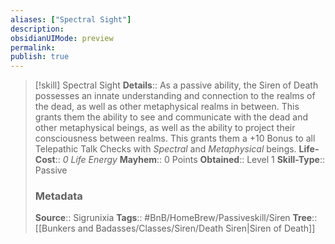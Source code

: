 ```yaml
---
aliases: ["Spectral Sight"]
description: 
obsidianUIMode: preview
permalink: 
publish: true
---
```


> [!skill] Spectral Sight
> **Details**:: As a passive ability, the Siren of Death possesses an innate understanding and connection to the realms of the dead, as well as other metaphysical realms in between. This grants them the ability to see and communicate with the dead and other metaphysical beings, as well as the ability to project their consciousness between realms. This grants them a +10 Bonus to all Telepathic Talk Checks with *Spectral* and *Metaphysical* beings.
> **Life-Cost**:: *0 Life Energy*
> **Mayhem**:: 0 Points
> **Obtained**:: Level 1
> **Skill-Type**:: Passive
> ### Metadata
> **Source**:: Sigrunixia
> **Tags**:: #BnB/HomeBrew/Passiveskill/Siren
> **Tree**:: [[Bunkers and Badasses/Classes/Siren/Death Siren|Siren of Death]]
